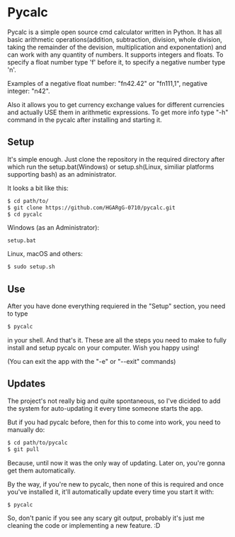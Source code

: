 # Pycalc

Pycalc is a simple open source cmd calculator written in Python. It has all basic arithmetic operations(addition, subtraction, division, whole division, taking the remainder of the devision, multiplication and exponentation) and can work with any quantity of numbers. It supports integers and floats. To specify a float number type 'f' before it, to specify a negative number type 'n'.

Examples of a negative float number: "fn42.42" or "fn111,1",
negative integer: "n42".

Also it allows you to get currency exchange values for different currencies and actually USE them in arithmetic expressions.
To get more info type "-h" command in the pycalc after installing and starting it.

## Setup

It's simple enough. Just clone the repository in the required directory after which run the setup.bat(Windows) or setup.sh(Linux, similiar platforms supporting bash) as an administrator.

It looks a bit like this:

```bash
$ cd path/to/
$ git clone https://github.com/HGARgG-0710/pycalc.git
$ cd pycalc
```

Windows (as an Administrator):

```batch
setup.bat
```

Linux, macOS and others:

```bash
$ sudo setup.sh
```

## Use

After you have done everything requiered in the "Setup" section, you need to type

```bash
$ pycalc
```

in your shell. And that's it. These are all the steps you need to make to fully install and setup pycalc on your computer. Wish you happy using!

(You can exit the app with the "-e" or "--exit" commands)

## Updates

The project's not really big and quite spontaneous, so I've dicided to add the system for auto-updating it every time someone starts the app.

But if you had pycalc before, then for this to come into work, you need to manually do:

```bash
$ cd path/to/pycalc
$ git pull
```

Because, until now it was the only way of updating. Later on, you're gonna get them automatically.

By the way, if you're new to pycalc, then none of this is required and once you've installed it, it'll automatically update every time you start it with:

    $ pycalc

So, don't panic if you see any scary git output, probably it's just me cleaning the code or implementing a new feature. :D
